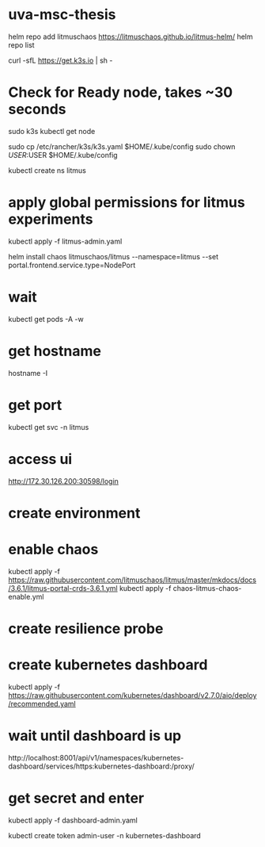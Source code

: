 # uva-msc-thesis

helm repo add litmuschaos https://litmuschaos.github.io/litmus-helm/
helm repo list

curl -sfL https://get.k3s.io | sh -
# Check for Ready node, takes ~30 seconds
sudo k3s kubectl get node


sudo cp /etc/rancher/k3s/k3s.yaml $HOME/.kube/config
sudo chown $USER:$USER $HOME/.kube/config

kubectl create ns litmus
# apply global permissions for litmus experiments
kubectl apply -f litmus-admin.yaml

helm install chaos litmuschaos/litmus --namespace=litmus --set portal.frontend.service.type=NodePort

# wait
 kubectl get pods -A -w

# get hostname
hostname -I
# get port
  kubectl get svc -n litmus
# access ui
  http://172.30.126.200:30598/login

# create environment
# enable chaos
kubectl apply -f https://raw.githubusercontent.com/litmuschaos/litmus/master/mkdocs/docs/3.6.1/litmus-portal-crds-3.6.1.yml
kubectl apply -f chaos-litmus-chaos-enable.yml

# create resilience probe


# create kubernetes dashboard

kubectl apply -f https://raw.githubusercontent.com/kubernetes/dashboard/v2.7.0/aio/deploy/recommended.yaml

# wait until dashboard is up
http://localhost:8001/api/v1/namespaces/kubernetes-dashboard/services/https:kubernetes-dashboard:/proxy/


# get secret and enter 
kubectl apply -f dashboard-admin.yaml

kubectl create token admin-user -n kubernetes-dashboard

